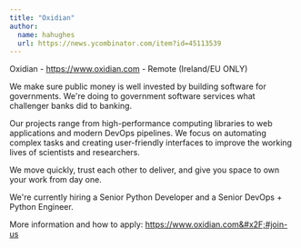 ```yaml
---
title: "Oxidian"
author:
  name: hahughes
  url: https://news.ycombinator.com/item?id=45113539
---
```

Oxidian - <a href="https:&#x2F;&#x2F;www.oxidian.com" rel="nofollow">https:&#x2F;&#x2F;www.oxidian.com</a> - Remote (Ireland&#x2F;EU ONLY)

We make sure public money is well invested by building software for governments. We&#x27;re doing to government software services what challenger banks did to banking.

Our projects range from high-performance computing libraries to web applications and modern DevOps pipelines. We focus on automating complex tasks and creating user-friendly interfaces to improve the working lives of scientists and researchers.

We move quickly, trust each other to deliver, and give you space to own your work from day one.

We&#x27;re currently hiring a Senior Python Developer and a Senior DevOps + Python Engineer.

More information and how to apply: <a href="https:&#x2F;&#x2F;www.oxidian.com&#x2F;#join-us" rel="nofollow">https:&#x2F;&#x2F;www.oxidian.com&#x2F;#join-us</a>
<JobApplication />

